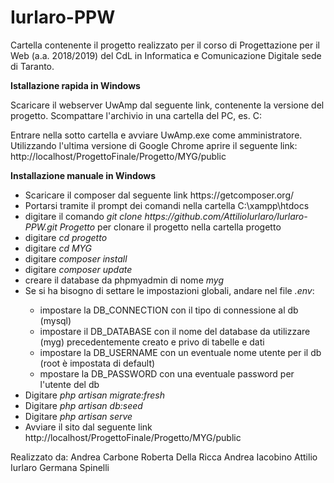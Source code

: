 # Iurlaro-PPW
Cartella contenente il progetto realizzato per il corso di Progettazione per il Web (a.a. 2018/2019) del CdL in Informatica e Comunicazione Digitale sede di Taranto.

<b>Istallazione rapida in Windows </b>

Scaricare il webserver UwAmp dal seguente link, contenente la versione del progetto.
Scompattare l'archivio in una cartella del PC, es. C:

Entrare nella sotto cartella e avviare UwAmp.exe come amministratore. 
Utilizzando l'ultima versione di Google Chrome aprire il seguente link: http://localhost/ProgettoFinale/Progetto/MYG/public


<b>Installazione manuale in Windows</b>
<ul>
  <li>Scaricare il composer dal seguente link https://getcomposer.org/ </li>
  <li>Portarsi tramite il prompt dei comandi nella cartella C:\xampp\htdocs</li>
  <li>digitare il comando <i>git clone https://github.com/AttilioIurlaro/Iurlaro-PPW.git Progetto</i> per clonare il progetto nella cartella progetto</li>
  <li>digitare <i>cd progetto</i></li>
  <li>digitare <i>cd MYG</i></li>
  <li>digitare <i>composer install</i></li>
  <li>digitare <i>composer update</i></li>
  <li>creare il database da phpmyadmin di nome <i>myg</i></li>
  <li>Se si ha bisogno di settare le impostazioni globali, andare nel file <i>.env</i>: </li>
  <ul>
    <li>impostare la DB_CONNECTION con il tipo di connessione al db (mysql)</li>
    <li>impostare il DB_DATABASE con il nome del database da utilizzare (myg) precedentemente creato e privo di tabelle e dati</li>
    <li>impostare la DB_USERNAME con un eventuale nome utente per il db (root è impostata di default)</li>
    <li>mpostare la DB_PASSWORD con una eventuale password per l'utente del db</li>
  </ul>
  <li>Digitare <i>php artisan migrate:fresh</i></li>
  <li>Digitare <i>php artisan db:seed</i></li>
  <li>Digitare <i>php artisan serve</i></li>
  <li>Avviare il sito dal seguente link http://localhost/ProgettoFinale/Progetto/MYG/public</li>
</ul>


Realizzato da:
Andrea Carbone
Roberta Della Ricca
Andrea Iacobino
Attilio Iurlaro
Germana Spinelli
